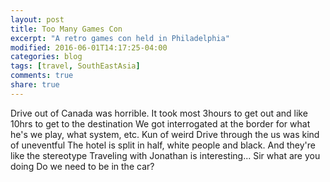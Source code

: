 ```yaml
---
layout: post
title: Too Many Games Con
excerpt: "A retro games con held in Philadelphia"
modified: 2016-06-01T14:17:25-04:00
categories: blog
tags: [travel, SouthEastAsia]
comments: true
share: true
---
```



Drive out of Canada was horrible. It took most 3hours to get out and like 10hrs to get to the destination
We got interrogated at the border for what he's we play, what system, etc. Kun of weird
Drive through the us was kind of uneventful 
The hotel is split in half, white people and black. And they're like the stereotype
Traveling with Jonathan is interesting...
Sir what are you doing
Do we need to be in the car?